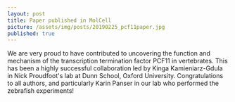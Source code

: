 ```yaml
---
layout: post
title: Paper published in MolCell
picture: /assets/img/posts/20190225_pcf11paper.jpg
published: true
---
```

We are very proud to have contributed to uncovering the function and mechanism of the transcription termination factor PCF11 in vertebrates. This has been a highly successful collaboration led by Kinga Kamieniarz-Gdula in Nick Proudfoot's lab at Dunn School, Oxford University. Congratulations to all authors, and particularly Karin Panser in our lab who performed the zebrafish experiments!
